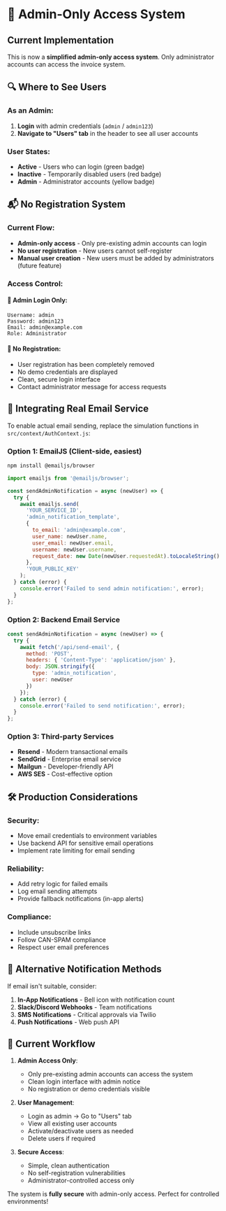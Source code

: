 # 📧 Admin-Only Access System

## Current Implementation

This is now a **simplified admin-only access system**. Only administrator accounts can access the invoice system.

## 🔍 **Where to See Users**

### As an Admin:
1. **Login** with admin credentials (`admin` / `admin123`)
2. **Navigate to "Users" tab** in the header to see all user accounts

### User States:
- **Active** - Users who can login (green badge)
- **Inactive** - Temporarily disabled users (red badge)
- **Admin** - Administrator accounts (yellow badge)

## 📬 **No Registration System**

### Current Flow:
- **Admin-only access** - Only pre-existing admin accounts can login
- **No user registration** - New users cannot self-register
- **Manual user creation** - New users must be added by administrators (future feature)

### Access Control:

#### 🔐 Admin Login Only:
```
Username: admin
Password: admin123
Email: admin@example.com
Role: Administrator
```

#### 🚫 No Registration:
- User registration has been completely removed
- No demo credentials are displayed
- Clean, secure login interface
- Contact administrator message for access requests

## 🔧 **Integrating Real Email Service**

To enable actual email sending, replace the simulation functions in `src/context/AuthContext.js`:

### Option 1: EmailJS (Client-side, easiest)

```bash
npm install @emailjs/browser
```

```javascript
import emailjs from '@emailjs/browser';

const sendAdminNotification = async (newUser) => {
  try {
    await emailjs.send(
      'YOUR_SERVICE_ID',
      'admin_notification_template',
      {
        to_email: 'admin@example.com',
        user_name: newUser.name,
        user_email: newUser.email,
        username: newUser.username,
        request_date: new Date(newUser.requestedAt).toLocaleString()
      },
      'YOUR_PUBLIC_KEY'
    );
  } catch (error) {
    console.error('Failed to send admin notification:', error);
  }
};
```

### Option 2: Backend Email Service

```javascript
const sendAdminNotification = async (newUser) => {
  try {
    await fetch('/api/send-email', {
      method: 'POST',
      headers: { 'Content-Type': 'application/json' },
      body: JSON.stringify({
        type: 'admin_notification',
        user: newUser
      })
    });
  } catch (error) {
    console.error('Failed to send notification:', error);
  }
};
```

### Option 3: Third-party Services
- **Resend** - Modern transactional emails
- **SendGrid** - Enterprise email service  
- **Mailgun** - Developer-friendly API
- **AWS SES** - Cost-effective option

## 🛠 **Production Considerations**

### Security:
- Move email credentials to environment variables
- Use backend API for sensitive email operations
- Implement rate limiting for email sending

### Reliability:
- Add retry logic for failed emails
- Log email sending attempts
- Provide fallback notifications (in-app alerts)

### Compliance:
- Include unsubscribe links
- Follow CAN-SPAM compliance
- Respect user email preferences

## 📱 **Alternative Notification Methods**

If email isn't suitable, consider:

1. **In-App Notifications** - Bell icon with notification count
2. **Slack/Discord Webhooks** - Team notifications
3. **SMS Notifications** - Critical approvals via Twilio
4. **Push Notifications** - Web push API

## 🔄 **Current Workflow**

1. **Admin Access Only**: 
   - Only pre-existing admin accounts can access the system
   - Clean login interface with admin notice
   - No registration or demo credentials visible

2. **User Management**:
   - Login as admin → Go to "Users" tab
   - View all existing user accounts
   - Activate/deactivate users as needed
   - Delete users if required

3. **Secure Access**:
   - Simple, clean authentication
   - No self-registration vulnerabilities
   - Administrator-controlled access only

The system is **fully secure** with admin-only access. Perfect for controlled environments! 